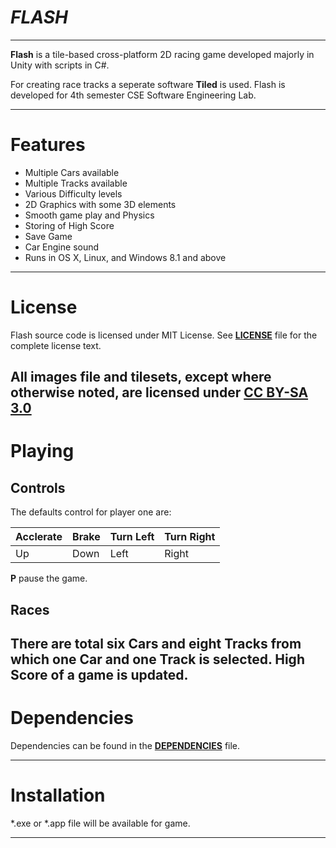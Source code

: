 # *_FLASH_*  
   ______
   

   
   **Flash** is a tile-based cross-platform 2D racing game developed majorly in Unity with scripts in C#.

   For creating race tracks a seperate software **Tiled** is used. Flash is developed for 4th semester CSE Software Engineering Lab.
   
   
   
   ---
   
# Features

   - Multiple Cars available
   - Multiple Tracks available
   - Various Difficulty levels
   - 2D Graphics with some 3D elements
   - Smooth game play and Physics
   - Storing of High Score
   - Save Game
   - Car Engine sound
   - Runs in OS X, Linux, and Windows 8.1 and above
   
   ---
   
# License
   
   Flash source code is licensed under MIT License.
   See **[LICENSE](../LICENSE.md)** file for the complete license text.

   All images file and tilesets, except where otherwise noted, are licensed under [CC BY-SA 3.0](http://creativecommons.org/licenses/by-sa/3.0/) 
   ---
# Playing

## Controls  
   The defaults control for player one are:
   
   
   Acclerate | Brake | Turn Left | Turn Right
   --- | --- | --- | ---
   Up | Down | Left | Right

  
   **P** pause the game.  
   
## Races  
   
   There are total six Cars and eight Tracks from which one Car and one Track is selected.
   High Score of a game is updated.
   ---
     
     
# Dependencies

   Dependencies can be found in the **[DEPENDENCIES](../DEPENDENCIES.md)** file.

---
# Installation 
    
  *.exe or *.app file will be  available for game.

---


   


